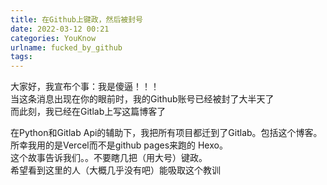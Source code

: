 ```yaml
---
title: 在Github上键政，然后被封号
date: 2022-03-12 00:21
categories: YouKnow
urlname: fucked_by_github
tags:
---
```

大家好，我宣布个事：我是傻逼！！！  
当这条消息出现在你的眼前时，我的Github账号已经被封了大半天了  
而此刻，我已经在Gitlab上写这篇博客了  

在Python和Gitlab Api的辅助下，我把所有项目都迁到了Gitlab。包括这个博客。所幸我用的是Vercel而不是github pages来跑的 Hexo。  
这个故事告诉我们。。不要瞎几把（用大号）键政。  
希望看到这里的人（大概几乎没有吧）能吸取这个教训
